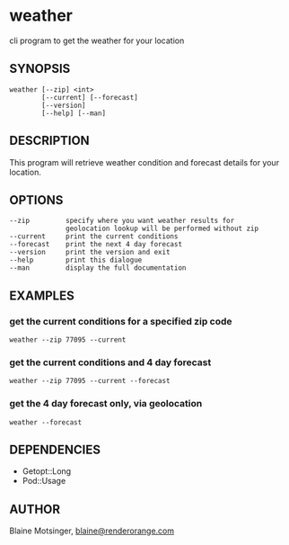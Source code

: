 # weather

cli program to get the weather for your location

## SYNOPSIS

```
weather [--zip] <int>
        [--current] [--forecast]
        [--version]
        [--help] [--man]
```

## DESCRIPTION

This program will retrieve weather condition and forecast details for your location.

## OPTIONS

```
--zip         specify where you want weather results for
              geolocation lookup will be performed without zip
--current     print the current conditions
--forecast    print the next 4 day forecast
--version     print the version and exit
--help        print this dialogue
--man         display the full documentation
```

## EXAMPLES

### get the current conditions for a specified zip code

```
weather --zip 77095 --current
```

### get the current conditions and 4 day forecast

```
weather --zip 77095 --current --forecast
```

### get the 4 day forecast only, via geolocation

```
weather --forecast
```

## DEPENDENCIES

- Getopt::Long
- Pod::Usage

## AUTHOR

Blaine Motsinger, <blaine@renderorange.com>
